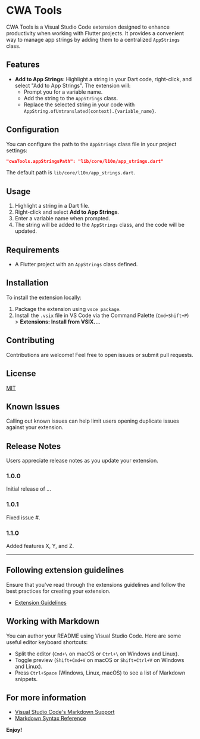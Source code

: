 # CWA Tools

CWA Tools is a Visual Studio Code extension designed to enhance productivity when working with Flutter projects. It provides a convenient way to manage app strings by adding them to a centralized `AppStrings` class.

## Features

- **Add to App Strings**: Highlight a string in your Dart code, right-click, and select "Add to App Strings". The extension will:
  - Prompt you for a variable name.
  - Add the string to the `AppStrings` class.
  - Replace the selected string in your code with `AppString.ofUntranslated(context).{variable_name}`.

## Configuration

You can configure the path to the `AppStrings` class file in your project settings:

```json
"cwaTools.appStringsPath": "lib/core/l10n/app_strings.dart"
```

The default path is `lib/core/l10n/app_strings.dart`.

## Usage

1. Highlight a string in a Dart file.
2. Right-click and select **Add to App Strings**.
3. Enter a variable name when prompted.
4. The string will be added to the `AppStrings` class, and the code will be updated.

## Requirements

- A Flutter project with an `AppStrings` class defined.

## Installation

To install the extension locally:

1. Package the extension using `vsce package`.
2. Install the `.vsix` file in VS Code via the Command Palette (`Cmd+Shift+P`) > **Extensions: Install from VSIX...**.

## Contributing

Contributions are welcome! Feel free to open issues or submit pull requests.

## License

[MIT](LICENSE)

## Known Issues

Calling out known issues can help limit users opening duplicate issues against your extension.

## Release Notes

Users appreciate release notes as you update your extension.

### 1.0.0

Initial release of ...

### 1.0.1

Fixed issue #.

### 1.1.0

Added features X, Y, and Z.

---

## Following extension guidelines

Ensure that you've read through the extensions guidelines and follow the best practices for creating your extension.

- [Extension Guidelines](https://code.visualstudio.com/api/references/extension-guidelines)

## Working with Markdown

You can author your README using Visual Studio Code. Here are some useful editor keyboard shortcuts:

- Split the editor (`Cmd+\` on macOS or `Ctrl+\` on Windows and Linux).
- Toggle preview (`Shift+Cmd+V` on macOS or `Shift+Ctrl+V` on Windows and Linux).
- Press `Ctrl+Space` (Windows, Linux, macOS) to see a list of Markdown snippets.

## For more information

- [Visual Studio Code's Markdown Support](http://code.visualstudio.com/docs/languages/markdown)
- [Markdown Syntax Reference](https://help.github.com/articles/markdown-basics/)

**Enjoy!**
